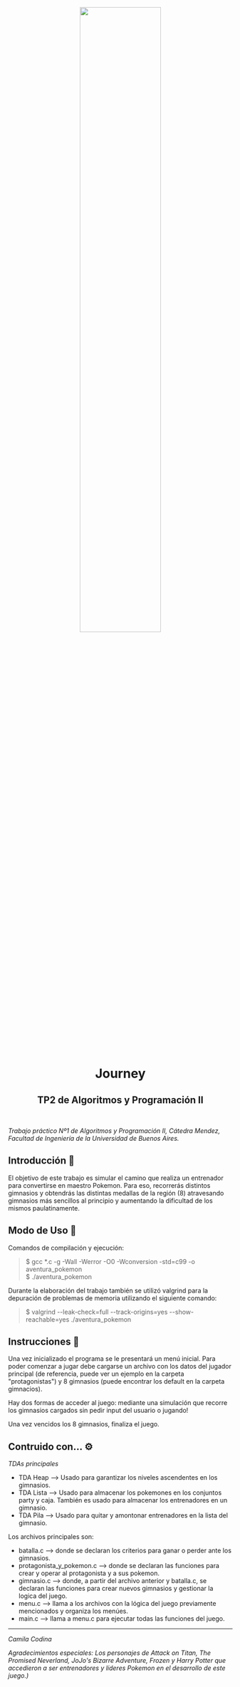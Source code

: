 <p align="center"><img width=60% src="https://upload.wikimedia.org/wikipedia/commons/thumb/9/98/International_Pok%C3%A9mon_logo.svg/800px-International_Pok%C3%A9mon_logo.svg.png"></p>


<h1 align="center">Journey</h1>
<h2 align="center">TP2 de Algoritmos y Programación II</h2><br>


_Trabajo práctico Nº1 de Algoritmos y Programación II, Cátedra Mendez, Facultad de Ingeniería de la Universidad de Buenos Aires._


## Introducción 🚀 

El objetivo de este trabajo es simular el camino que realiza un entrenador para convertirse en maestro Pokemon. Para eso, recorrerás distintos gimnasios y obtendrás las distintas medallas de la región (8) atravesando gimnasios más sencillos al principio y aumentando la dificultad de los mismos paulatinamente.

## Modo de Uso 📝

Comandos de compilación y ejecución:

> $ gcc *.c -g -Wall -Werror -O0 -Wconversion -std=c99 -o aventura_pokemon          
> $ ./aventura_pokemon 

Durante la elaboración del trabajo también se utilizó valgrind para la depuración de problemas de memoria utilizando el siguiente comando: 

> $ valgrind --leak-check=full --track-origins=yes --show-reachable=yes ./aventura_pokemon 


## Instrucciones 🦆

Una vez inicializado el programa se le presentará un menú inicial.
Para poder comenzar a jugar debe cargarse un archivo con los datos del jugador principal (de referencia, puede ver un ejemplo en la carpeta "protagonistas") y 8 gimnasios (puede encontrar los default en la carpeta gimnacios).

Hay dos formas de acceder al juego: mediante una simulación que recorre los gimnasios cargados sin pedir input del usuario o jugando!

Una vez vencidos los 8 gimnasios, finaliza el juego. 


## Contruido con... ⚙

_TDAs principales_

- TDA Heap --> Usado para garantizar los niveles ascendentes en los gimnasios.
- TDA Lista --> Usado para almacenar los pokemones en los conjuntos party y caja. 
                También es usado para almacenar los entrenadores en un gimnasio.
- TDA Pila --> Usado para quitar y amontonar entrenadores en la lista del gimnasio.

Los archivos principales son:

- batalla.c --> donde se declaran los criterios para ganar o perder ante los gimnasios.
- protagonista_y_pokemon.c --> donde se declaran las funciones para crear y operar al protagonista y a sus pokemon.
- gimnasio.c --> donde, a partir del archivo anterior y batalla.c, se declaran las funciones para crear nuevos gimnasios y gestionar la logica del juego.
- menu.c --> llama a los archivos con la lógica del juego previamente mencionados y organiza los menúes.
- main.c --> llama a menu.c para ejecutar todas las funciones del juego.

---

_Camila Codina_

_Agradecimientos especiales:_
_Los personajes de Attack on Titan, The Promised Neverland, JoJo's Bizarre Adventure, Frozen y Harry Potter que accedieron a ser entrenadores y líderes Pokemon en el desarrollo de este juego.)_
